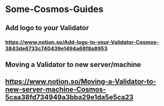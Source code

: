 # Some-Cosmos-Guides

## Add logo to your Validator
### https://www.notion.so/Add-logo-to-your-Validator-Cosmos-3843de6733c740439e1494a68f8a8953

## Moving a Validator to new server/machine
## https://www.notion.so/Moving-a-Validator-to-new-server-machine-Cosmos-5caa38fd734949a3bba29e1da5e5ca23
